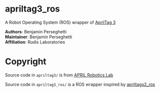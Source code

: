 # apriltag3_ros

A Robot Operating System (ROS) wrapper of [AprilTag 3](https://github.com/AprilRobotics/apriltags/commit/9e5eb0966c1f2929c6373e428c1c53ad73de364f)

**Authors**: Benjamin Perseghetti  
**Maintainer**: Benjamin Perseghetti  
**Affiliation**: Rudis Laboratories  

# Copyright 

Source code in `apriltag3/` is from [APRIL Robotics Lab](https://april.eecs.umich.edu/software/apriltag.html)

Source code in `apriltag3_ros/` is a ROS wrapper inspired by [apriltags2_ros](https://github.com/dmalyuta/apriltags2_ros/)
